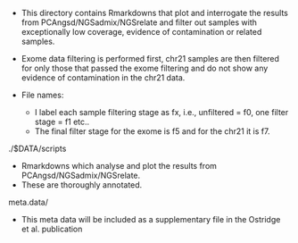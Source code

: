 - This directory contains Rmarkdowns that plot and interrogate the results from PCAngsd/NGSadmix/NGSrelate and filter out 
samples with exceptionally low coverage, evidence of contamination or related samples.
- Exome data filtering is performed first, chr21 samples are then filtered for only those that passed the exome filtering and 
do not show any evidence of contamination in the chr21 data.

- File names:
	- I label each sample filtering stage as fx, i.e., unfiltered = f0, one filter stage = f1 etc.. 
	- The final filter stage for the exome is f5 and for the chr21 it is f7.

./$DATA/scripts
- Rmarkdowns which analyse and plot the results from PCAngsd/NGSadmix/NGSrelate.
- These are thoroughly annotated.

meta.data/
- This meta data will be included as a supplementary file in the Ostridge et al. publication